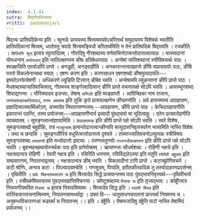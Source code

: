 ```yaml
---
index:  4.1.41
sutra:  षिद्गौरादिभ्यश्च
vritti:  padamanjari
---
```


षिद्भ्यः प्रातिपदिकेभ्य इति । ष्वुनादेः प्रत्ययस्य षित्त्वमवयवेऽचरितार्थं समुदायस्य विशेषकं भवतीति प्रातिपदिकानां षित्त्वम्, धातोस्तु त्रपादेः षित्त्वमङ्विधौ चरितार्थमिति न तेन प्रातिपदिकं षिद्भवति । रजकीति । `शिल्पिनि ष्वुन्` इत्यत्र व्युत्पादितम् ।
गौरादिषु गौरशब्दस्य वर्णवाचिनोऽप्यन्तोदात्तत्वात्पाठः । मत्स्यादानां योपधानाम् `अयोपधात्` इति जातिलक्षणस्य ङीषः प्रतिषेधात्पाठः । अन्येषां जातिशब्दानां स्त्रीविषयार्थः पाठः । श्वन्नक्षन्निति एतयोर्डापि प्राप्ते । अनडुही, अनड्वाहीति । अनकारान्तत्वादप्राप्ते ङीषि सप्रत्यययोः पाठः, ङीषि परतो विकल्पेनान्यथा स्यात् । एषणः करण इति । करणसाधन एषणशब्दो ङीषमुत्पादयति---इष्यतेऽनयेत्येषणी । अधिकरणे ल्युडिति टित्त्वान् ङीबेव भवति । अन्येषामपि ल्युङन्तानां ङीपि प्राप्ते पाठः । मेधशब्दस्याजातिवाचित्वाद्, गौतमस्य शार्ङ्गरवादित्वान् ङीनि प्राप्ते वचनात्पक्षे सोऽपि भवति । आयस्थूणशब्दः शिवाद्यणन्तः । भौरिक्यादय इञन्ताः, तेषाम् `अणिञोः` इति ष्यङ्प्राप्तौ । आपिच्छिका नाम राजानः, `जनपदशब्दात्क्षत्रियादञ्`, `तस्य आतश्च` इति लुकि कृते प्रत्ययलक्षणेन ङीप्प्राप्नोति । अग्रे हायनमस्य आग्रहायणः, प्रज्ञादित्वात्स्वार्थिकोऽण्, अस्मादेव निपातनाण्णत्वम्---आग्रहायणः, ङीपि प्राप्ते पाठः । केचिदाग्रहायणीति इकारान्तं पठन्ति, तस्य प्रयोजनम्---आग्रहायणीभार्य इत्यादौ पुंवद्भावो मा भूदित्याहुः । एतेन प्रत्यवरोहणीति व्याख्यातम् । सुमङ्गलात्संज्ञायामिति । `केवलमामक` इति ङीपि प्राप्ते पक्षे सोऽपि भवति । स्वरे विशेषः, सुमङ्गलशब्दो बहुव्रीहिः, तत्र `नञ्सुभ्याम्` इत्यन्तोदात्तत्वान्ङीप्यपि सत्युदात्तनिवृत्तस्वरेण भाव्यमिति नास्ति विशेषः । तथा च छन्दसि । सुमङ्गलीरियं वधूरित्यन्तोदात्तत्वं दृश्यते । तस्माज्जातिवचनोऽव्युत्पन्नः स्त्रीविषयः सुमङ्गलशब्दः `लघावन्ते` इति मध्योदात्तो द्रष्टव्यः । तरुणतलुनयोः `नञ्स्नञीकक्तरुण` इति ङीपि प्राप्ते पक्षे सोऽपि भवति । बृहन्महच्छब्दयोरनर्थकः पाठ इति प्रागेवोक्तम् । ऋष्यणन्तः सौधर्मशब्दः । रोहिणी नक्षत्रे इति । नक्षत्रादन्यत्र रोहिणी । रेवती नक्षत्र इति । रयिरिति धननाम, रयिर्विद्यतेऽस्या इति मतुपि `रयेर्मतौ बहुलम्` इति सम्प्रसारणम्, निपातनाद्वत्वम् । नक्षत्रादन्यत्र ङीब् भवति । विकलादीनां टापि प्राप्ते । कटाच्छ्रोणिवचने । कटी श्रोणिः, अन्यत्र कटा । पिप्ल्यादयश्चेति । गणसूत्रम्, पिप्पलि, हरीतकीत्यादिकं तु तस्योदाहरणप्रदर्सनम् । पृथिवीति । `प्रथेः षिवन्सम्प्रसारणं च` इति षित्त्वादेव सिद्धे प्रत्ययान्तस्य पाठः पुंवद्भावनिवृत्त्यर्थः---पृथिवीभार्य इति । स्त्रीव#षियस्यास्य पुंवद्भावप्राप्तिश्चिन्त्या । क्रोष्टुशब्दस्य `स्त्रियां च` इति तृज्वद्भावः । क्रोष्ट्रीत्यत्र निरूपणीयमस्ति `स्त्रियां च` इत्यत्र निरूपयिष्यामः ।
षित्त्वादेव सिद्ध इति । `मातरि षिच्च` इति वार्त्तिककारवचनात्षित्त्वम्, निपातनसामर्थ्याद्वा । उक्तं हि---
धातुसाधनकालानां प्राप्त्यर्थं नियमस्य च ।
अनुबन्धविकाराणआं रूढ्यर्थं च निपातनम् ।। इति ।
दंष्ट्रेति । येषामजादिषु दंष्ट्रेति पाटो नास्ति तेषामिदं प्रयोजनम् ।।
